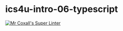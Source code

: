 # ics4u-intro-06-typescript

[![Mr Coxall's Super Linter](https://github.com/ICS4U-1-2022/ics4u-intro-06-typescript/workflows/Mr%20Coxall's%20Super%20Linter/badge.svg)](https://github.com/ICS4U-1-2022/ics4u-intro-06-typescript/actions/)
